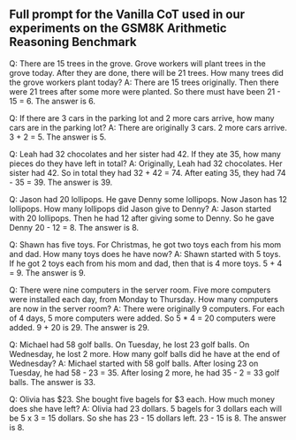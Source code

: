 ## Full prompt for the Vanilla CoT used in our experiments on the GSM8K Arithmetic Reasoning Benchmark

Q: There are 15 trees in the grove. Grove workers will plant trees in the grove today. After they are done, there will be 21 trees. How many trees did the grove workers plant today?
A: There are 15 trees originally. Then there were 21 trees after some more were planted. So there must have been 21 - 15 = 6. The answer is 6.

Q: If there are 3 cars in the parking lot and 2 more cars arrive, how many cars are in the parking lot?
A: There are originally 3 cars. 2 more cars arrive. 3 + 2 = 5. The answer is 5.

Q: Leah had 32 chocolates and her sister had 42. If they ate 35, how many pieces do they have left in total?
A: Originally, Leah had 32 chocolates. Her sister had 42. So in total they had 32 + 42 = 74. After eating 35, they had 74 - 35 = 39. The answer is 39.

Q: Jason had 20 lollipops. He gave Denny some lollipops. Now Jason has 12 lollipops. How many lollipops did Jason give to Denny?
A: Jason started with 20 lollipops. Then he had 12 after giving some to Denny. So he gave Denny 20 - 12 = 8. The answer is 8.

Q: Shawn has five toys. For Christmas, he got two toys each from his mom and dad. How many toys does he have now?
A: Shawn started with 5 toys. If he got 2 toys each from his mom and dad, then that is 4 more toys. 5 + 4 = 9. The answer is 9.

Q: There were nine computers in the server room. Five more computers were installed each day, from Monday to Thursday. How many computers are now in the server room?
A: There were originally 9 computers. For each of 4 days, 5 more computers were added. So 5 * 4 = 20 computers were added. 9 + 20 is 29. The answer is 29.

Q: Michael had 58 golf balls. On Tuesday, he lost 23 golf balls. On Wednesday, he lost 2 more. How many golf balls did he have at the end of Wednesday?
A: Michael started with 58 golf balls. After losing 23 on Tuesday, he had 58 - 23 = 35. After losing 2 more, he had 35 - 2 = 33 golf balls. The answer is 33.

Q: Olivia has $23. She bought five bagels for $3 each. How much money does she have left?
A: Olivia had 23 dollars. 5 bagels for 3 dollars each will be 5 x 3 = 15 dollars. So she has 23 - 15 dollars left. 23 - 15 is 8. The answer is 8.

